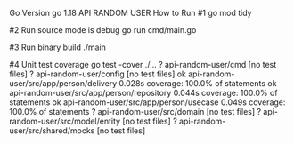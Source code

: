 
Go Version go 1.18
API RANDOM USER 
How to Run 
#1
go mod tidy

#2 
Run source mode is debug
go run cmd/main.go

#3
Run binary build
./main


#4 Unit test coverage
go test -cover ./...
?   	api-random-user/cmd	[no test files]
?   	api-random-user/config	[no test files]
ok  	api-random-user/src/app/person/delivery	0.028s	coverage: 100.0% of statements
ok  	api-random-user/src/app/person/repository	0.044s	coverage: 100.0% of statements
ok  	api-random-user/src/app/person/usecase	0.049s	coverage: 100.0% of statements
?   	api-random-user/src/domain	[no test files]
?   	api-random-user/src/model/entity	[no test files]
?   	api-random-user/src/shared/mocks	[no test files]